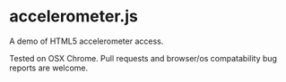 # accelerometer.js

A demo of HTML5 accelerometer access.

Tested on OSX Chrome. Pull requests and browser/os compatability bug reports are welcome.